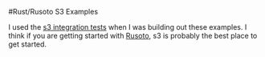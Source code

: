 #Rust/Rusoto S3 Examples

I used the [s3 integration tests](https://github.com/rusoto/rusoto/blob/master/integration_tests/tests/s3.rs) when I was building out these examples. I think if you are getting started with [Rusoto](https://www.rusoto.org/), s3 is probably the best place to get started.
